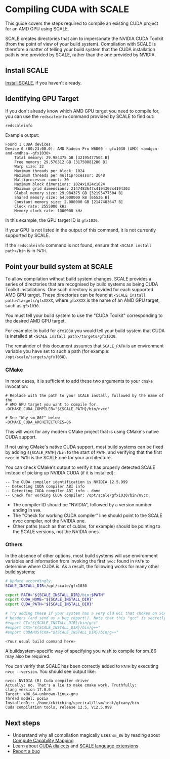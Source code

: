 # Compiling CUDA with SCALE

This guide covers the steps required to compile an existing CUDA project for an
AMD GPU using SCALE.

SCALE creates directories that aim to impersonate the NVIDIA CUDA Toolkit (from
the point of view of your build system). Compilation with SCALE is therefore 
a matter of telling your build system that the CUDA installation path 
is one provided by SCALE, rather than the one provided by NVIDIA.

## Install SCALE

[Install SCALE](./01-installing.md), if you haven't already.

## Identifying GPU Target

If you don't already know which AMD GPU target you need to compile for, you can
use the `redscaleinfo` command provided by SCALE to find out:

```bash
redscaleinfo
```

Example output:

```
Found 1 CUDA devices
Device 0 (00:23:00.0): AMD Radeon Pro W6800 - gfx1030 (AMD) <amdgcn-amd-amdhsa--gfx1030>
    Total memory: 29.984375 GB [32195477504 B]
    Free memory: 29.570312 GB [31750881280 B]
    Warp size: 32
    Maximum threads per block: 1024
    Maximum threads per multiprocessor: 2048
    Multiprocessor count: 30
    Maximum block dimensions: 1024x1024x1024
    Maximum grid dimensions: 2147483647x4194303x4194303
    Global memory size: 29.984375 GB [32195477504 B]
    Shared memory size: 64.000000 kB [65536 B]
    Constant memory size: 2.000000 GB [2147483647 B]
    Clock rate: 2555000 kHz
    Memory clock rate: 1000000 kHz
```

In this example, the GPU target ID is `gfx1030`.

If your GPU is not listed in the output of this command, it is not currently
supported by SCALE.

If the `redscaleinfo` command is not found, ensure
that `<SCALE install path>/bin` is in `PATH`.

## Point your build system at SCALE

To allow compilation without build system changes, SCALE provides a series of
directories that are recognised by build systems as being CUDA Toolkit
installations. One such directory is provided for each supported AMD GPU
target. These directories can be found at `<SCALE install 
path>/targets/gfxXXXX`, where `gfxXXXX` is the name of an AMD GPU target, 
such as `gfx1030`.

You must tell your build system to use the "CUDA Toolkit" corresponding to the 
desired AMD GPU target.

For example: to build for `gfx1030` you would tell your build system that 
CUDA is installed at `<SCALE install path>/targets/gfx1030`.

The remainder of this document assumes that `SCALE_PATH` is an environment
variable you have set to such a path (for example: 
`/opt/scale/targets/gfx1030`).

### CMake

In most cases, it is sufficient to add these two arguments to your `cmake` 
invocation:

```
# Replace with the path to your SCALE install, followed by the name of the
# AMD GPU target you want to compile for.
-DCMAKE_CUDA_COMPILER="${SCALE_PATH}/bin/nvcc"

# See "Why sm_86?" below
-DCMAKE_CUDA_ARCHITECTURES=86
```

This will work for any modern CMake project that is using CMake's native 
CUDA support.

If not using CMake's native CUDA support, most build systems can be fixed by adding
`${SCALE_PATH}/bin` to the start of `PATH`, and verifying that the first `nvcc` in
`PATH` is the SCALE one for your architecture.

You can check CMake's output to verify it has properly detected SCALE instead of
picking up NVIDIA CUDA (if it is installed):

```
-- The CUDA compiler identification is NVIDIA 12.5.999
-- Detecting CUDA compiler ABI info
-- Detecting CUDA compiler ABI info - done
-- Check for working CUDA compiler: /opt/scale/gfx1030/bin/nvcc
```

- The compiler ID should be "NVIDIA", followed by a version number ending in 
  `999`.
- The "Check for working CUDA compiler" line should point to the SCALE nvcc 
  compiler, not the NVIDIA one.
- Other paths (such as that of cublas, for example) should be pointing to 
  the SCALE versions, not the NVIDIA ones.

### Others

In the absence of other options, most build systems will use environment 
variables and information from invoking the first `nvcc` found in `PATH` to 
determine where CUDA is. As a result, the following works for many other 
build systems:

```bash
# Update accordingly.
SCALE_INSTALL_DIR=/opt/scale/gfx1030

export PATH="${SCALE_INSTALL_DIR}/bin:$PATH"
export CUDA_HOME="${SCALE_INSTALL_DIR}"
export CUDA_PATH="${SCALE_INSTALL_DIR}"

# Try adding these if your system has a very old GCC that chokes on SCALE
# headers (and send us a bug report!). Note that this "gcc" is secretly clang!
#export CC="${SCALE_INSTALL_DIR}/bin/gcc"
#export CXX="${SCALE_INSTALL_DIR}/bin/g++"
#export CUDAHOSTCXX="${SCALE_INSTALL_DIR}/bin/g++"

<Your usual build command here>
```

A buildsystem-specific way of specifying you wish to compile for sm_86 may 
also be required.

You can verify that SCALE has been correctly added to `PATH` by executing 
`nvcc --version`. You should see output like:

```
nvcc: NVIDIA (R) Cuda compiler driver
Actually: no. That's a lie to make cmake work. Truthfully:
clang version 17.0.0
Target: x86_64-unknown-linux-gnu
Thread model: posix
InstalledDir: /home/ckitching/spectral/llvm/inst/gfxany/bin
Cuda compilation tools, release 12.5, V12.5.999
```

## Next steps

- Understand why all compilation magically uses `sm_86` by reading about 
  [Compute Capability Mapping](98-compute-capabilities.md)
- Learn about [CUDA dialects](dialects.md) and [SCALE language extensions](language-extensions.md)
- [Report a bug](../contact/report-a-bug.md)
